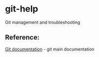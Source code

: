 # git-help
Git management and troubleshooting

## Reference:

[Git documentation](https://git-scm.com/doc) - git main documentation
